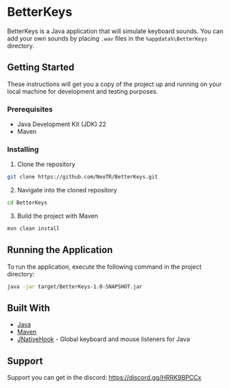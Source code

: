 # BetterKeys

BetterKeys is a Java application that will simulate keyboard sounds. You can add your own sounds by placing `.wav` files in the `%appdata%\BetterKeys` directory.

## Getting Started

These instructions will get you a copy of the project up and running on your local machine for development and testing purposes.

### Prerequisites

- Java Development Kit (JDK) 22
- Maven

### Installing

1. Clone the repository
```bash
git clone https://github.com/NeoTR/BetterKeys.git
```
2. Navigate into the cloned repository
```bash
cd BetterKeys
```
3. Build the project with Maven
```bash
mvn clean install
```

## Running the Application

To run the application, execute the following command in the project directory:

```bash
java -jar target/BetterKeys-1.0-SNAPSHOT.jar
```

## Built With

- [Java](https://www.oracle.com/java/)
- [Maven](https://maven.apache.org/)
- [JNativeHook](https://github.com/kwhat/jnativehook) - Global keyboard and mouse listeners for Java

## Support

Support you can get in the discord: https://discord.gg/HRRK9BPCCx
